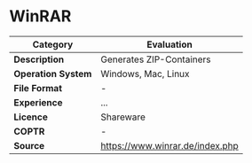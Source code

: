   # WinRAR

| Category | Evaluation |
| --- | --- |
| **Description** | Generates ZIP-Containers |
| **Operation System** | Windows, Mac, Linux |
| **File Format** | - |
| **Experience** | ... |
| **Licence** | Shareware |
| **COPTR** | - |
| **Source** | https://www.winrar.de/index.php |
